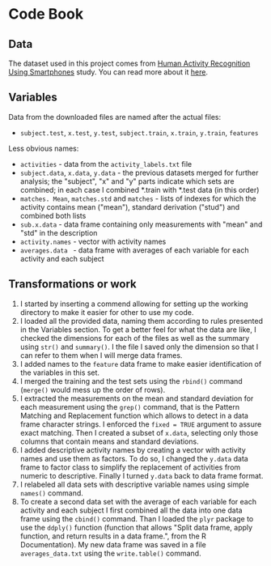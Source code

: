 # Code Book
## Data
The dataset used in this project comes from [Human Activity Recognition Using Smartphones](http://archive.ics.uci.edu/ml/datasets/Human+Activity+Recognition+Using+Smartphones) study. You can read more about it [here](http://www.insideactivitytracking.com/data-science-activity-tracking-and-the-battle-for-the-worlds-top-sports-brand/).

## Variables
Data from the downloaded files are named after the actual files:
* `subject.test`, `x.test`, `y.test`,  `subject.train`, `x.train`, `y.train`, `features`

Less obvious names:
* `activities` - data from the `activity_labels.txt` file 
* `subject.data`, `x.data`, `y.data` - the previous datasets merged for further analysis; the "subject", "x" and "y" parts indicate which sets are combined; in each case I combined *.train with *.test data (in this order)
* `matches. Mean`, `matches.std` and `matches` - lists of indexes for which the activity contains mean ("mean"), standard derivation ("stud") and combined both lists
*  `sub.x.data` - data frame containing only measurements with "mean" and "std" in the description
*  `activity.names` - vector with activity names
*  `averages.data ` - data frame with averages of each variable for each activity and each subject

## Transformations or work
1. I started by inserting a commend allowing for setting up the working directory to make it easier for other to use my code.
2. I loaded all the provided data, naming them according to rules presented in the Variables section. To get a better feel for what the data are like, I checked the dimensions for each of the files as well as the summary using `str()` and `summary()`. I the file I saved only the dimension so that I can refer to them when I will merge data frames. 
3. I added names to the `feature` data frame to make easier identification of the variables in this set.
4. I merged the training and the test sets using the `rbind()` command (`merge()` would mess up the order of rows).
5. I extracted the measurements on the mean and standard deviation for each measurement using the `grep()` command, that is the Pattern Matching and Replacement function which allows to detect in a data frame character strings. I enforced the `fixed = TRUE` argument to assure exact matching. Then I created a subset of `x.data`, selecting only those columns that contain means and standard deviations.
6. I added descriptive activity names by creating a vector with activity names and use them as factors. To do so, I changed the `y.data` data frame to factor class to simplify the replacement of activities from numeric to descriptive. Finally I turned `y.data` back to data frame format.
7. I relabeled all data sets with descriptive variable names using simple `names()` command.
8. To create a second data set with the average of each variable for each activity and each subject I first combined all the data into one data frame using the `cbind()` command. Than I loaded the `plyr` package to use the `ddply()` function (function that allows "Split data frame, apply function, and return results in a data frame.", from the R Documentation). My new data frame was saved in a file `averages_data.txt` using the `write.table()` command.
